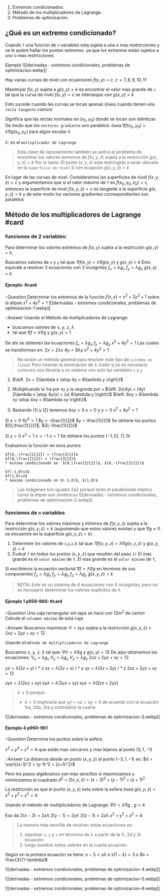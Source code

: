 
1. Extremos condicionados.
2. Método de los multiplicadores de Lagrange. 
3. Problemas de optimización.



## ¿Qué es un extremo condicionado?

Cuando `f` una función de `n` variables esta sujeta a una o mas restricciones y se le quiere hallar los puntos extremos. ya que los extremos están sujetos a uno o mas restricciones

Ejemplo
![[derivadas - extremos condicionales, problemas de optimizacion.webp]]

Hay varias curvas de nivel con ecuaciones $f(x,y)=c$,  $c=7,8,9,10,11$

Maximizar $f(x,y)$ sujeta a $g(x,y)=k$ es encontrar el valor mas grande de `c` tal que la curva de nivel $f(x,y)=c$ se interseque con $g(x,y)=k$ 

Esto sucede cuando las curvas se tocan apenas (ósea cuando tienen una `recta tangente` común)

Significa que las rectas normales en $(x_0,y_0)$ donde se tocan son idénticas
De modo que los `vectores gradiente` son paralelos: ósea $\nabla f(x_0,y_0) = \lambda \nabla g(x_0,y_0)$ para algún escalar $\lambda$ 

$\lambda$: es el `multiplicador de Lagrange`


> Esta clase de razonamiento también se aplica al problema de encontrar los valores extremos de $f(x,y,z)$ sujeta a la restricción $g(x,y,z)=k$ 
> Por lo tanto: 
> El punto $(x,y,z)$ esta restringido a estar ubicado en la `superficie de nivel` S con ecuación $g(x,y,z)=k$



En lugar de las curvas de nivel. 
Consideramos las superficies de nivel $f(x,y,z) = c$ y argumentamos que si el valor máximo de `f` es $f(x_0,y_0,z_0)=c$, entonces la superficie de nivel $f(x,y,z)=c$ es tangente a la superficie $g(x,y,z)=k$ y de este modo los vectores gradientes correspondientes son paralelos




## Método de los multiplicadores de Lagrange #card

### funciones de 2 variables:

Para determinar los valores extremos de $f(x,y)$ sujeta a la restricción $g(x,y)=k$, 

Buscamos valores de `x` y `y` tal que:
	$\nabla f(x,y) = \lambda \nabla g(x,y)$   y  $g(x,y)=k$
Esto equivale a resolver 3 ecuaciones con 3 incógnitas
	$f_x = \lambda g_x$   $f_y = \lambda g_y$   $g(x,y)=k$

#### Ejemplo: #card
::Question
Determinar los extremos de la función
$f(x,y) = x^2 + 2y^2 + 1$   sobre la elipse  $x^2 + 4y^2 = 1$
![[derivadas - extremos condicionales, problemas de optimizacion-1.webp]]

::Answer
Usando el Método de multiplicadores de Lagrange:

* buscamos valores de x, y, z, $\lambda$ 
* tal que $\nabla f = \lambda \nabla g$   y   $g(x,y) = 1$

De ahi se obtienen las ecuaciones
	$f_x = \lambda g_x$   $f_y = \lambda g_y$    $x^2 + 4y^2 = 1$
Las cuales se transforman en:
	$2x = 2\lambda x$   $4y = 8 \lambda y$   $x^2 + 4y^2 = 1$

> No existe un método general para resolver este tipo de `sistema no lineal`
> Pero intentar la eliminación de $\lambda$ (valor q no es necesario conocer) nos llevaría a un sistema con solo las variables `x` y `y`

1. $\left.   2x = 2\lambda x \atop   4y = 8\lambda y   \right\}$

2. Multiplicando la 1ra por `4y` y la segunda por `x`
	$\left.   2x(4y) = (4y) 2\lambda x \atop   4y(x) = (x) 8\lambda y   \right\}$
	$\left.  8xy = 8\lambda xy \atop   4xy = 8\lambda xy   \right\}$

3. Restando (1) y (2) tenemos
	$4xy = 0$ 
	$x=0$  y  $y=0$
	$x^2 + 4y^2 = 1$


Si $x=0$
	$4y^2 = 1$
	$y = -\frac{1}{2}$
	$y = \frac{1}{2}$
Se obtiene los puntos $(0,\frac{1}{2})$, $(0,-\frac{1}{2})$

Si $y=0$
	$x^2=1$
	$x=-1$
	$x=1$
Se obtiene los puntos $(-1,0)$, $(1,0)$

Evaluamos la función en esos puntos

	$f(0,-\frac{1}{2}) = \frac{3}{2}$
	$f(0,\frac{1}{2}) = \frac{3}{2}$
	* mínimo condicionado en  $(0,\frac{1}{2})$, $(0,-\frac{1}{2})$

	$f(-1,0)=2$
	$f(1,0)=2$
	* máximo condicionado en $(-1,0)$, $(1,0)$

> Las imágenes son iguales 2a2 porque tanto el paraboloide elíptico como la elipse son simétricos
![[derivadas - extremos condicionales, problemas de optimizacion-2.webp]]


### funciones de `n` variables

Para determinar los valores máximos y mínimos de $f(x,y,z)$ sujeta a la restricción $g(x,y,z) = k$ 
(suponiendo que estos valores existan y que $\nabla g \neq 0$ se encuentre en la superficie $g(x,y,z) = k$)

1) Determine los valores de `x`,`y`,`z`,$\lambda$ tal que:
	$\nabla f(x,y,z) = \lambda \nabla g(x,y,z)$    y    $g(x,y,z)=k$
2) Evalué `f` en todos los puntos $(x,y,z)$ que resulten del paso `1)`
	El mas grande es el `valor máximo` de `f`,
	El mas grande es el `valor mínimo` de `f`,

Si escribimos la ecuación vectorial $\nabla f = \lambda \nabla g$ en términos de sus componentes
$f_x = \lambda g_x$   $f_y = \lambda g_y$   $f_z = \lambda g_z$   $g(x,y,z)=k$

> NOTA:
> Este es un sistema de 4 ecuaciones con 4 incógnitas, pero no es necesario determinar los valores explícitos de $\lambda$

#### Ejemplo 1 p959-960: #card 

::Question
Una caja rectangular sin tapa se hace con $12m^2$ de carton
Calcule el `volumen máximo` de esta caja

::Answer
Buscamos maximizar $V = xyz$ sujeta a la restricción $g(x,y,z) = 2xz+2yz+xy=12$

Usando el `método de multiplicadores de Lagrange`

Buscamos x, y, z, $\lambda$ tal que:
	$\nabla V = \lambda \nabla g$   y  $g(x,y) = 12$
De aquí obtenemos las ecuaciones:
$V_x = \lambda g_x$   $V_y = \lambda g_y$   $V_z = \lambda g_z$   $2xz+2yz+xy=12$

$yz=\lambda (2z+y)$  / * x
$xz=\lambda (2z+x)$  / * y
$xy = \lambda (2x+2y)$  / * z
$2xz+2yz+xy=12$ 

$xyz=\lambda (2xz+xy)$
$xyz=\lambda (2yz+xy)$
$xyz = \lambda (2xz+2yz)$
 
> $\lambda \neq 0$ porque:
> * $\lambda = 0$ implicaría que $yz = xz = xy = 0$
> de acuerdo con la ecuación 1ra, 2da, 3ra y contradice la cuarta

![[derivadas - extremos condicionales, problemas de optimizacion-3.webp]]



#### Ejemplo 4 p960-961

::Question
Determine los puntos sobre la esfera

$x^2 + y^2 + z^2 = 4$ que están mas cercanos y mas lejanos al punto $(3,1,-1)$

::Answer
La distancia desde un punto $(x,y,z)$ al punto $(-3,1,-1)$ es:
$d = \sqrt{(x-3)^2 + (y-1)^2 + (z+1)^2}$

Pero los pasos algebraicos son mas sencillos si maximizamos y minimizamos el cuadrado 
$d^2 = f(x,y,z) = (x-3)^2 + (y-1)^2 + (z+1)^2$

La restricción es que el punto $(x,y,z)$ esta sobre la esfera ósea $g(x,y,z) = x^2 + y^2 + z^2 = 4$


Usando el método de multiplicadores de Lagrange:
$\nabla V = \lambda \nabla g$  ,  $g=4$

Eso da
$2(x-3) = 2x\lambda$ 
$2(y-1) = 2y\lambda$ 
$2(z-1) = 2z\lambda$ 
$x^2 + y^2 + z^2 = 4$

> La manera más sencilla de resolver estas ecuaciones es:
> 1. expresar `x`, `y` y `z` en términos de $\lambda$ a partir de la 1r, 2d y 3r ecuación
> 2. luego sustituir estos valores en la cuarta ecuación. 

Según en la primera ecuación se tiene:
	$x-3=x\lambda$   o   $x(1-\lambda) =3$   o   $x = \frac{3}{1-\lambda}$

![[derivadas - extremos condicionales, problemas de optimizacion-4.webp]]


![[derivadas - extremos condicionales, problemas de optimizacion-5.webp]]

![[derivadas - extremos condicionales, problemas de optimizacion-6.webp]]